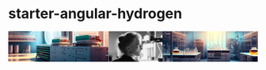 # starter-angular-hydrogen

<img src="https://github.com/churchofscyence/resources/blob/main/banners/banner-marie-curie.png" alt="Marie Curie">

